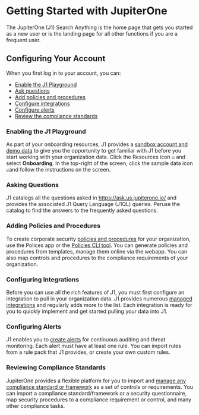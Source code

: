 # Getting Started with JupiterOne

The JupiterOne (J1) Search Anything is the home page that gets you started as a 
new user or is the landing page for all other functions if you are a frequent user. 

## Configuring Your Account

When you first log in to your account, you can:

- [Enable the J1 Playground](#enabling-the-j1playground)
- [Ask questions](#asking-questions)
- [Add policies and procedures](#adding-policies-and-procedures)
- [Configure integrations](#configuring-Integrations)
- [Configure alerts](#configuring-alerts) 
- [Review the compliance standards](#reviewing-compliance-standards)

### Enabling the J1 Playground

As part of your onboarding resources, J1 provides a [sandbox account 
and demo data](quickstart-sample-data.md) to give you the opportunity to get familiar with J1 
before you start working with your organization data. Click the Resources
icon <img src="C:\Users\lynch\Documents\GitHub\docs\assets\icons\resources.png" style="zoom:50%;" /> and select **Onboarding**. In the top-right of the screen, click the 
sample data icon <img src="C:\Users\lynch\Documents\GitHub\docs\assets\icons\sample-data.png" style="zoom:50%;" />and follow the instructions on the screen.

### Asking Questions

J1 catalogs all the questions asked in https://ask.us.jupiterone.io/ and provides
the associated J1 Query Language (J1QL) queries. Peruse the catalog to find
the answers to the frequently asked questions.

### Adding Policies and Procedures

To create corporate security [policies and procedures](../guides/manage-policies/policies-app.md) for your organization, use
the Polices app or the [Policies CLI tool](../guides/manage-policies/policy-builder-cli.md). You can generate policies and 
procedures from templates, manage them online via the webapp. You can also
map controls and procedures to the compliance requirements of your organization.

### Configuring Integrations

Before you can use all the rich features of J1, you must first configure an 
integration to pull in your organization data. J1 provides numerous 
[managed integrations](configure-integrations.md) and regularly adds more to the list. Each 
integration is ready for you to quickly implement and get started 
pulling your data into J1.

### Configuring Alerts

J1 enables you to [create alerts](manage-alerts.md) for continuous auditing and threat monitoring. 
Each alert must have at least one rule. You can import rules from a rule pack 
that J1 provides, or create your own custom rules.

### Reviewing Compliance Standards

JupiterOne provides a flexible platform for you to import and [manage any 
compliance standard or framework](../guides/compliance/compliance-overview) as a set of controls or requirements. 
You can import a compliance standard/framework or a security questionnaire,
map security procedures to a compliance requirement or control, and many
other compliance tasks.

### 

